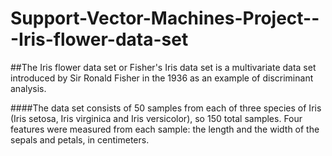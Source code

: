 # Support-Vector-Machines-Project---Iris-flower-data-set
##The Iris flower data set or Fisher's Iris data set is a multivariate data set introduced by Sir Ronald Fisher in the 1936 as an example of discriminant analysis.

####The data set consists of 50 samples from each of three species of Iris (Iris setosa, Iris virginica and Iris versicolor), so 150 total samples. Four features were measured from each sample: the length and the width of the sepals and petals, in centimeters.
